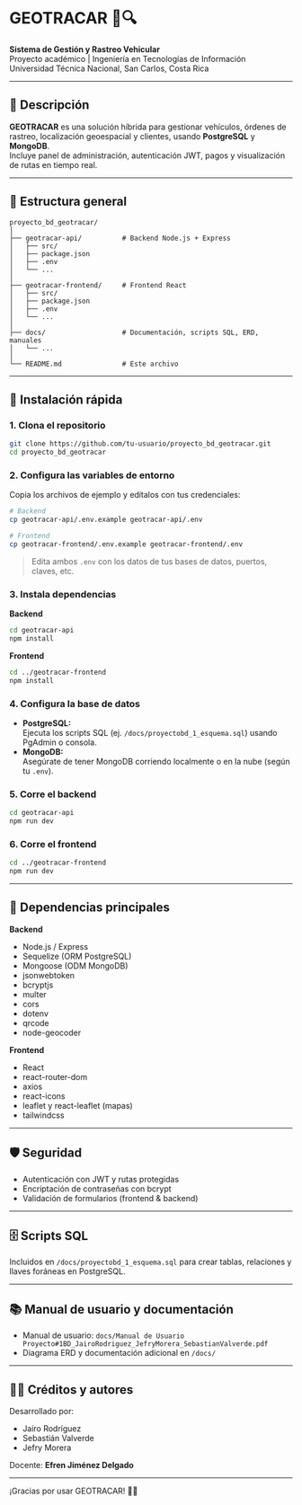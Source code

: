 # GEOTRACAR 🚗🔍

**Sistema de Gestión y Rastreo Vehicular**  
Proyecto académico | Ingeniería en Tecnologías de Información  
Universidad Técnica Nacional, San Carlos, Costa Rica

---

## 📖 Descripción

**GEOTRACAR** es una solución híbrida para gestionar vehículos, órdenes de rastreo, localización geoespacial y clientes, usando **PostgreSQL** y **MongoDB**.  
Incluye panel de administración, autenticación JWT, pagos y visualización de rutas en tiempo real.

---

## 📂 Estructura general

```plaintext
proyecto_bd_geotracar/
│
├── geotracar-api/          # Backend Node.js + Express
│   ├── src/
│   ├── package.json
│   ├── .env
│   └── ...
│
├── geotracar-frontend/     # Frontend React
│   ├── src/
│   ├── package.json
│   ├── .env
│   └── ...
│
├── docs/                   # Documentación, scripts SQL, ERD, manuales
│   └── ...
│
└── README.md               # Este archivo
```

---

## 🚀 Instalación rápida

### 1. Clona el repositorio

```bash
git clone https://github.com/tu-usuario/proyecto_bd_geotracar.git
cd proyecto_bd_geotracar
```

### 2. Configura las variables de entorno

Copia los archivos de ejemplo y edítalos con tus credenciales:

```bash
# Backend
cp geotracar-api/.env.example geotracar-api/.env

# Frontend
cp geotracar-frontend/.env.example geotracar-frontend/.env
```
> Edita ambos `.env` con los datos de tus bases de datos, puertos, claves, etc.

### 3. Instala dependencias

**Backend**
```bash
cd geotracar-api
npm install
```

**Frontend**
```bash
cd ../geotracar-frontend
npm install
```

### 4. Configura la base de datos

- **PostgreSQL:**  
  Ejecuta los scripts SQL (ej. `/docs/proyectobd_1_esquema.sql`) usando PgAdmin o consola.
- **MongoDB:**  
  Asegúrate de tener MongoDB corriendo localmente o en la nube (según tu `.env`).

### 5. Corre el backend

```bash
cd geotracar-api
npm run dev
```

### 6. Corre el frontend

```bash
cd ../geotracar-frontend
npm run dev
```

---

## 🧰 Dependencias principales

**Backend**
- Node.js / Express
- Sequelize (ORM PostgreSQL)
- Mongoose (ODM MongoDB)
- jsonwebtoken
- bcryptjs
- multer
- cors
- dotenv
- qrcode
- node-geocoder

**Frontend**
- React
- react-router-dom
- axios
- react-icons
- leaflet y react-leaflet (mapas)
- tailwindcss

---

## 🛡️ Seguridad

- Autenticación con JWT y rutas protegidas
- Encriptación de contraseñas con bcrypt
- Validación de formularios (frontend & backend)

---

## 🗄️ Scripts SQL

Incluidos en `/docs/proyectobd_1_esquema.sql` para crear tablas, relaciones y llaves foráneas en PostgreSQL.

---

## 📚 Manual de usuario y documentación

- Manual de usuario: `docs/Manual de Usuario Proyecto#1BD_JairoRodriguez_JefryMorera_SebastianValverde.pdf`
- Diagrama ERD y documentación adicional en `/docs/`

---

## 👨‍💻 Créditos y autores

Desarrollado por:
- Jairo Rodríguez
- Sebastián Valverde
- Jefry Morera

Docente: **Efren Jiménez Delgado**

---

¡Gracias por usar GEOTRACAR! 🚚📡
